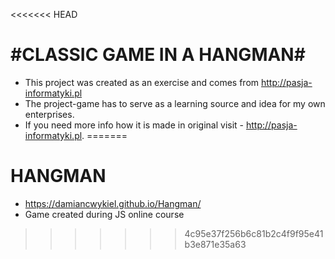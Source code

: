 <<<<<<< HEAD
# #CLASSIC GAME IN A HANGMAN#

* This project was created as an exercise and comes from http://pasja-informatyki.pl
* The project-game has to serve as a learning  source and idea for my own enterprises.
* If you need more info how it is made in original visit - http://pasja-informatyki.pl.
=======
# HANGMAN #
* https://damiancwykiel.github.io/Hangman/
* Game created during JS online course
>>>>>>> 4c95e37f256b6c81b2c4f9f95e41b3e871e35a63
